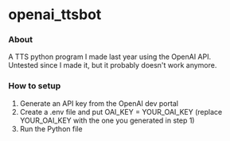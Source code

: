 # openai_ttsbot

### About
A TTS python program I made last year using the OpenAI API. 
<br/>Untested since I made it, but it probably doesn't work anymore.

### How to setup
1. Generate an API key from the OpenAI dev portal
2. Create a .env file and put OAI_KEY = YOUR_OAI_KEY (replace YOUR_OAI_KEY with the one you generated in step 1)
3. Run the Python file
